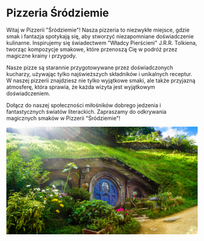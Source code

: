 # Pizzeria Śródziemie

Witaj w Pizzerii "Śródziemie"! Nasza pizzeria to niezwykłe miejsce, gdzie smak i fantazja spotykają się, aby stworzyć niezapomniane doświadczenie kulinarne. Inspirujemy się świadectwem "Władcy Pierścieni" J.R.R. Tolkiena, tworząc kompozycje smakowe, które przenoszą Cię w podróż przez magiczne krainy i przygody.

Nasze pizze są starannie przygotowywane przez doświadczonych kucharzy, używając tylko najświeższych składników i unikalnych receptur. W naszej pizzerii znajdziesz nie tylko wyjątkowe smaki, ale także przyjazną atmosferę, która sprawia, że każda wizyta jest wyjątkowym doświadczeniem.

Dołącz do naszej społeczności miłośników dobrego jedzenia i fantastycznych światów literackich. Zapraszamy do odkrywania magicznych smaków w Pizzerii "Śródziemie"!

<img src="img/andres-iga-7XKkJVw1d8c-unsplash.jpg" width = 1000>
